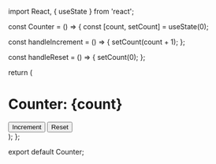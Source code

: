 import React, { useState } from 'react';

const Counter = () => {
const [count, setCount] = useState(0);

const handleIncrement = () => {
setCount(count + 1);
};

const handleReset = () => {
setCount(0);
};

return (
<div style={{ textAlign: 'center', marginTop: '50px' }}>
<h1>Counter: {count}</h1>
<button onClick={handleIncrement} style={{ marginRight: '10px', padding: '10px 20px' }}>
Increment
</button>
<button onClick={handleReset} style={{ padding: '10px 20px' }}>
Reset
</button>
</div>
);
};

export default Counter;
